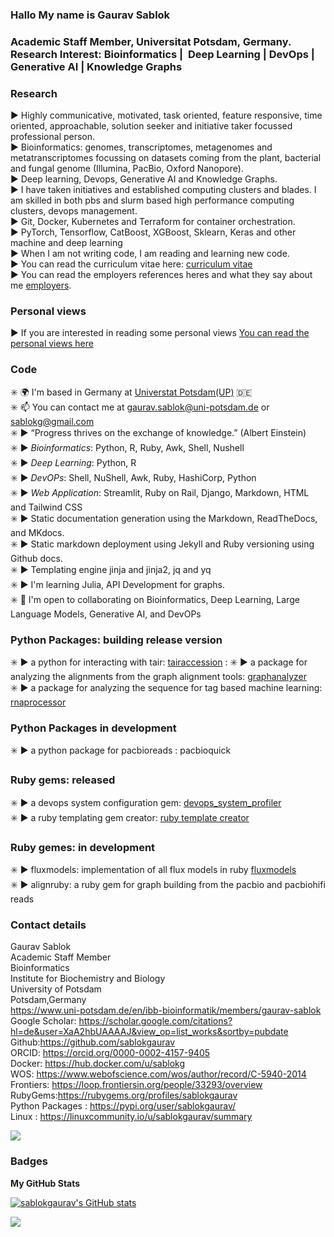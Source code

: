 ### Hallo My name is Gaurav Sablok 
### Academic Staff Member, Universitat Potsdam, Germany. Research Interest: Bioinformatics |  Deep Learning | DevOps | Generative AI | Knowledge Graphs

### Research
▶️ Highly communicative, motivated, task oriented, feature responsive, time oriented, approachable, solution seeker and initiative taker focussed professional person. \
▶️ Bioinformatics: genomes, transcriptomes, metagenomes and metatranscriptomes focussing on datasets coming from the plant, bacterial and fungal genome (Illumina, PacBio, Oxford Nanopore). \
▶️ Deep learning, Devops, Generative AI and Knowledge Graphs. \
▶️ I have taken initiatives and established computing clusters and blades. I am skilled in both pbs and slurm based high performance computing clusters, devops management. \
:arrow_forward:  Git, Docker, Kubernetes and Terraform for container orchestration. \
:arrow_forward: PyTorch, Tensorflow, CatBoost, XGBoost, Sklearn, Keras and other machine and deep learning \
:arrow_forward: When I am not writing code, I am reading and learning new code. \
:arrow_forward: You can read the curriculum vitae here: [curriculum vitae](https://github.com/sablokgaurav/code_quicklook_curriculum_vitae/blob/main/curriculum_vitae/curriculum_vitae_sablokgaurav_2024.pdf) \
▶️ You can read the employers references heres and what they say about me [employers](https://github.com/sablokgaurav/code_quicklook_curriculum_vitae/blob/main/curriculum_vitae/front_letter_references.pdf).

### Personal views 
▶️ If you are interested in reading some personal views [You can read the personal views here](https://github.com/sablokgaurav/code_ethics/blob/main/ethics.md)

### Code 
✳️ 🌍  I'm based in Germany at [Universtat Potsdam(UP)](https://www.uni-potsdam.de/de/) :de: \
✳️ 📫  You can contact me at [gaurav.sablok@uni-potsdam.de](mailto:gaurav.sablok@uni-potsdam.de) or [sablokg@gmail.com](mailto:sablokg@gmail.com) \
✳️ ▶️ “Progress thrives on the exchange of knowledge.” (Albert Einstein) \
✳️ ▶️ *Bioinformatics*: Python, R, Ruby, Awk, Shell, Nushell \
✳️ ▶️ *Deep Learning*: Python, R \
✳️ ▶️ *DevOPs*: Shell, NuShell, Awk, Ruby, HashiCorp, Python \
✳️ ▶️ *Web Application*: Streamlit, Ruby on Rail, Django, Markdown, HTML and Tailwind CSS \
✳️ ▶️ Static documentation generation using the Markdown, ReadTheDocs, and MKdocs. \
✳️ ▶️ Static markdown deployment using Jekyll and Ruby versioning using Github docs. \
✳️ ▶️ Templating engine jinja and jinja2, jq and yq \
✳️ ▶️  I'm learning Julia, API Development for graphs. \
✳️ :handshake: I'm open to collaborating on Bioinformatics, Deep Learning, Large Language Models, Generative AI, and DevOPs

### Python Packages: building release version
✳️ ▶️ a python for interacting with tair: [tairaccession](https://github.com/sablokgaurav/tairaccession) \:
✳️ ▶️ a package for analyzing the alignments from the graph alignment tools: [graphanalyzer](https://github.com/sablokgaurav/graphanalyzer) \
✳️ ▶️ a package for analyzing the sequence for tag based machine learning: [rnaprocessor](https://github.com/sablokgaurav/rnaprocessor) 

### Python Packages in development 
✳️ ▶️ a python package for pacbioreads : pacbioquick

### Ruby gems: released
✳️ ▶️ a devops system configuration gem: [devops_system_profiler](https://github.com/sablokgaurav/devops-system) \
✳️ ▶️ a ruby templating gem creator: [ruby template creator](https://github.com/sablokgaurav/ruby_gem_creator) 

### Ruby gemes: in development
✳️ ▶️ fluxmodels: implementation of all flux models in ruby [fluxmodels](https://github.com/sablokgaurav/flux-models-ruby) \
✳️ ▶️ alignruby: a ruby gem for graph building from the pacbio and pacbiohifi reads

### Contact details 
Gaurav Sablok \
Academic Staff Member \
Bioinformatics \
Institute for Biochemistry and Biology \
University of Potsdam \
Potsdam,Germany \
https://www.uni-potsdam.de/en/ibb-bioinformatik/members/gaurav-sablok \
Google Scholar: https://scholar.google.com/citations?hl=de&user=XaA2hbUAAAAJ&view_op=list_works&sortby=pubdate \
Github:https://github.com/sablokgaurav \
ORCID: https://orcid.org/0000-0002-4157-9405 \
Docker: https://hub.docker.com/u/sablokg \
WOS: https://www.webofscience.com/wos/author/record/C-5940-2014 \
Frontiers: https://loop.frontiersin.org/people/33293/overview \
RubyGems:https://rubygems.org/profiles/sablokgaurav \
Python Packages : https://pypi.org/user/sablokgaurav/ \
Linux : https://linuxcommunity.io/u/sablokgaurav/summary 

<a href="https://www.github.com/sablokgaurav" target="_blank" rel="noreferrer"><img
src="https://img.shields.io/github/followers/sablokgaurav?logo=github&style=for-the-badge&color=0891b2&labelColor=1c1917" /></a>

### Badges


<b>My GitHub Stats</b>

<a href="http://www.github.com/sablokgaurav"><img src="https://github-readme-stats.vercel.app/api?username=sablokgaurav&show_icons=true&hide=&count_private=true&title_color=0891b2&text_color=ffffff&icon_color=0891b2&bg_color=1c1917&hide_border=true&show_icons=true" alt="sablokgaurav's GitHub stats" /></a>

<a href="http://www.github.com/sablokgaurav"><img src="https://github-readme-streak-stats.herokuapp.com/?user=sablokgaurav&stroke=ffffff&background=1c1917&ring=0891b2&fire=0891b2&currStreakNum=ffffff&currStreakLabel=0891b2&sideNums=ffffff&sideLabels=ffffff&dates=ffffff&hide_border=true" /></a>

